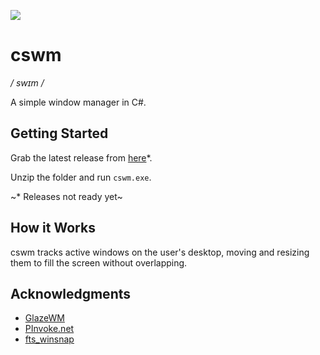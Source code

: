 ﻿![](./src/cswm/icon.ico)

# cswm

_/ swɪm /_

A simple window manager in C#.

## Getting Started

Grab the latest release from [here](https://github.com/ebalzuweit/cswm/releases/latest)*.

Unzip the folder and run `cswm.exe`.

~\* Releases not ready yet~

## How it Works

cswm tracks active windows on the user's desktop,
moving and resizing them to fill the screen without overlapping.

## Acknowledgments

- [GlazeWM](https://github.com/lars-berger/GlazeWM)
- [PInvoke.net](https://www.pinvoke.net/index.aspx)
- [fts_winsnap](https://github.com/forrestthewoods/fts_winsnap)
